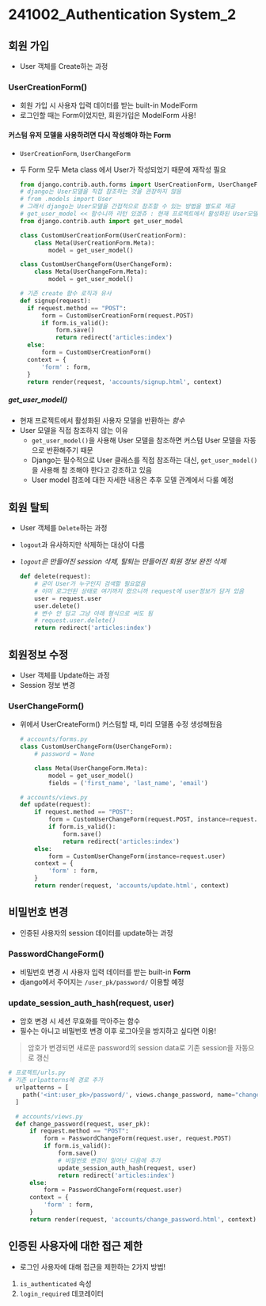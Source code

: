 # 241002_Authentication System_2

## 회원 가입
- User 객체를 Create하는 과정

### UserCreationForm()
- 회원 가입 시 사용자 입력 데이터를 받는 built-in ModelForm
- 로그인할 때는 Form이었지만, 회원가입은 ModelForm 사용!

#### 커스텀 유저 모델을 사용하려면 다시 작성해야 하는 Form
- `UserCreationForm`, `UserChangeForm`
- 두 Form 모두 Meta class 에서 User가 작성되었기 때문에 재작성 필요

  ```python
  from django.contrib.auth.forms import UserCreationForm, UserChangeForm
  # django는 User모델을 직접 참조하는 것을 권장하지 않음
  # from .models import User
  # 그래서 django는 User모델을 간접적으로 참조할 수 있는 방법을 별도로 제공
  # get_user_model << 함수니까 리턴 있겠쥬 : 현재 프로젝트에서 활성화된 User모델 객체 반환
  from django.contrib.auth import get_user_model

  class CustomUserCreationForm(UserCreationForm):
      class Meta(UserCreationForm.Meta):
          model = get_user_model()

  class CustomUserChangeForm(UserChangeForm):
      class Meta(UserChangeForm.Meta):
          model = get_user_model()
  ```

  ```python
  # 기존 create 함수 로직과 유사
  def signup(request):
    if request.method == "POST":
        form = CustomUserCreationForm(request.POST)
        if form.is_valid():
            form.save()
            return redirect('articles:index')
    else:
        form = CustomUserCreationForm()
    context = {
        'form' : form,
    }
    return render(request, 'accounts/signup.html', context)
  ```

##### get_user_model()
- 현재 프로젝트에서 활성화된 사용자 모델을 반환하는 *함수*
- User 모델을 직접 참조하지 않는 이유
  - `get_user_model()`을 사용해 User 모델을 참조하면 커스텀 User 모델을 자동으로 반환해주기 때문
  - Django는 필수적으로 User 클래스를 직접 참조하는 대신, `get_user_model()`을 사용해 참 조해야 한다고 강조하고 있음
  - User model 참조에 대한 자세한 내용은 추후 모델 관계에서 다룰 예정

## 회원 탈퇴
- User 객체를 `Delete`하는 과정
- `logout`과 유사하지만 삭제하는 대상이 다름
- *`logout`은 만들어진 session 삭제, 탈퇴는 만들어진 회원 정보 완전 삭제*

  ```python
  def delete(request):
      # 굳이 User가 누구인지 검색할 필요없음
      # 이미 로그인된 상태로 여기까지 왔으니까 request에 user정보가 담겨 있음
      user = request.user
      user.delete()
      # 변수 안 담고 그냥 아래 형식으로 써도 됨
      # request.user.delete()
      return redirect('articles:index')
  ```

## 회원정보 수정
- User 객체를 Update하는 과정
- Session 정보 변경

### UserChangeForm()
- 위에서 UserCreateForm() 커스텀할 때, 미리 모델폼 수정 생성해뒀음
  ```python
  # accounts/forms.py
  class CustomUserChangeForm(UserChangeForm):
      # password = None

      class Meta(UserChangeForm.Meta):
          model = get_user_model()
          fields = ('first_name', 'last_name', 'email')

  # accounts/views.py
  def update(request):
      if request.method == "POST":
          form = CustomUserChangeForm(request.POST, instance=request.user)
          if form.is_valid():
              form.save()
              return redirect('articles:index')
      else:
          form = CustomUserChangeForm(instance=request.user)
      context = {
          'form' : form,
      }
      return render(request, 'accounts/update.html', context)
  ```

## 비밀번호 변경
- 인증된 사용자의 session 데이터를 update하는 과정

### PasswordChangeForm()
- 비밀번호 변경 시 사용자 입력 데이터를 받는 built-in **Form**
- django에서 주어지는 `/user_pk/password/` 이용할 예정

### update_session_auth_hash(request, user)
- 암호 변경 시 세션 무효화를 막아주는 함수
- 필수는 아니고 비밀번호 변경 이후 로그아웃을 방지하고 싶다면 이용!
> 암호가 변경되면 새로운 password의 session data로 기존 session을 자동으로 갱신

  ```python
  # 프로젝트/urls.py
  # 기존 urlpatterns에 경로 추가
    urlpatterns = [
      path('<int:user_pk>/password/', views.change_password, name="change_password"),
    ]

    # accounts/views.py
    def change_password(request, user_pk):
        if request.method == "POST":
            form = PasswordChangeForm(request.user, request.POST)
            if form.is_valid():
                form.save()
                # 비밀번호 변경이 일어난 다음에 추가
                update_session_auth_hash(request, user)
                return redirect('articles:index')
        else:
            form = PasswordChangeForm(request.user)
        context = {
            'form' : form,
        }
        return render(request, 'accounts/change_password.html', context)
  ```

## 인증된 사용자에 대한 접근 제한
- 로그인 사용자에 대해 접근을 제한하는 2가지 방법!
1. `is_authenticated` 속성
2. `login_required` 데코레이터